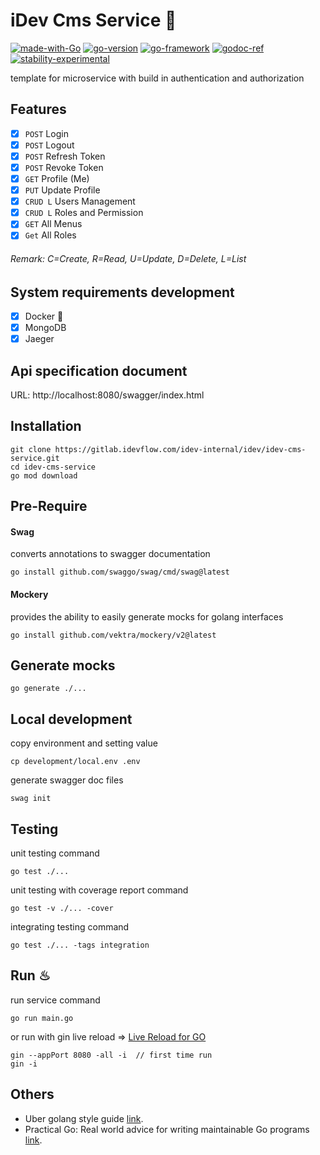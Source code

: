 # iDev Cms Service 🔐

[![made-with-Go](https://img.shields.io/badge/Made%20with-Go-1f425f.svg)](http://golang.org)
[![go-version](https://img.shields.io/badge/Go-v.1.19-blue.svg)](https://gitlab.com/idev-internal/clinic-queue/clinic-appointment-service.git)
[![go-framework](https://img.shields.io/badge/Framework-gin-green.svg)](https://github.com/gin-gonic/gin)
[![godoc-ref](https://img.shields.io/badge/godoc-reference-blue.svg)](https://godoc.org)
[![stability-experimental](https://img.shields.io/badge/stability-experimental-orange.svg)](https://gitlab.com/idev-internal/clinic-queue/clinic-appointment-service.git)

template for microservice with build in authentication and authorization

## Features

- [x] ```POST``` Login
- [x] ```POST``` Logout
- [x] ```POST``` Refresh Token
- [x] ```POST``` Revoke Token
- [x] ```GET``` Profile (Me)
- [x] ```PUT``` Update Profile
- [x] ```CRUD L``` Users Management
- [x] ```CRUD L``` Roles and Permission
- [x] ```GET```  All Menus
- [x] ```Get```  All Roles

###### Remark: C=Create, R=Read, U=Update, D=Delete, L=List

## System requirements development

- [x] Docker 🐳
- [x] MongoDB
- [x] Jaeger

## Api specification document

URL: http://localhost:8080/swagger/index.html

## Installation

```
git clone https://gitlab.idevflow.com/idev-internal/idev/idev-cms-service.git
cd idev-cms-service
go mod download
```

## Pre-Require

#### Swag
converts annotations to swagger documentation
```
go install github.com/swaggo/swag/cmd/swag@latest
```
#### Mockery
provides the ability to easily generate mocks for golang interfaces
```
go install github.com/vektra/mockery/v2@latest
```

## Generate mocks
```
go generate ./...
```

## Local development
copy environment and setting value
```
cp development/local.env .env
```
generate swagger doc files
```
swag init
```

## Testing
unit testing command
```
go test ./...
```
unit testing with coverage report command
```
go test -v ./... -cover
```
integrating testing command

```
go test ./... -tags integration
```

## Run ♨
run service command
```
go run main.go
```
or run with gin live reload => [Live Reload for GO](https://medium.com/@jeyraj/live-reload-for-go-afef9c25420a)
```
gin --appPort 8080 -all -i  // first time run
gin -i
```

## Others
- Uber golang style guide [link](https://github.com/pallat/uber-go-style-guide-th).
- Practical Go: Real world advice for writing maintainable Go programs [link](https://dave.cheney.net/practical-go/presentations/qcon-china.html?fbclid=IwAR2_D2Y2HXVYUNiG3LctB0kF64YKzGUatcIHm_sLYwm9SEqEKWAd76G7NAU).
